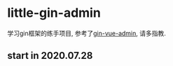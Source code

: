 # little-gin-admin

学习gin框架的练手项目, 参考了[gin-vue-admin](https://github.com/flipped-aurora/gin-vue-admin), 请多指教.

## start in 2020.07.28
